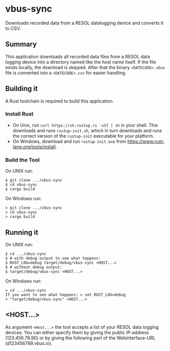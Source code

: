 # vbus-sync

Downloads recorded data from a RESOL datalogging device and converts it to CSV.


## Summary

This application downloads all recorded data files from a RESOL data logging device into a
directory named like the host name itself. If the file exists locally, the download is skipped.
After that the binary `<DATECODE>.vbus` file is converted into a `<DATECODE>.csv` for easier
handling.


## Building it

A Rust toolchain is required to build this application.
### Install Rust
* On Unix, run `curl https://sh.rustup.rs -sSf | sh` in your shell. This downloads and runs `rustup-init.sh`, which in turn downloads and runs the correct version of the `rustup-init` executable for your platform.
* On Windows, download and run `rustup-init.exe` from https://www.rust-lang.org/tools/install.

### Build the Tool

On UNIX run:
```
$ git clone .../vbus-sync
$ cd vbus-sync
$ cargo build
```
On Windows run:
```
> git clone .../vbus-sync
> cd vbus-sync
> cargo build
```

## Running it

On UNIX run:
```
$ cd .../vbus-sync
$ # with debug output to see what happens:
$ RUST_LOG=debug target/debug/vbus-sync <HOST...>
$ # without debug output:
$ target/debug/vbus-sync <HOST...>
```
On Windows run: 
```
> cd .../vbus-sync
If you want to see what happens: > set RUST_LOG=debug 
> "target/debug/vbus-sync" <HOST...>
```

## <HOST...> 
As argument `<Host...>` the tool accepts a list of your RESOL data logging devices. You can either specify them by giving the public IP-address (123.456.78.90) or by giving the following part of the Webinterface-URL (d123456789.vbus.io).